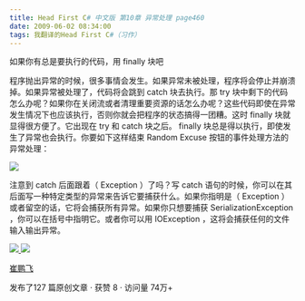 ```yaml
---
title: Head First C# 中文版 第10章 异常处理 page460
date: 2009-06-02 08:34:00
tags: 我翻译的Head First C#（习作）
---
```

如果你有总是要执行的代码，用  finally  块吧

  

程序抛出异常的时候，很多事情会发生。如果异常未被处理，程序将会停止并崩溃掉。如果异常被处理了，代码将会跳到  catch  块去执行。那  try
块中剩下的代码怎么办呢？如果你在关闭流或者清理重要资源的话怎么办呢？这些代码即使在异常发生情况下也应该执行，否则你就会把程序的状态搞得一团糟。这时
finally  块就显得很方便了。它出现在  try  和  catch  块之后。  finally
块总是得以执行，即使发生了异常也会执行。你要如下这样结束  Random Excuse  按钮的事件处理方法的异常处理：

  

![](https://p-blog.csdn.net/images/p_blog_csdn_net/cuipengfei1/EntryImages/20090602/2009-06-02_08-20-41.jpg)

注意到  catch  后面跟着（  Exception  ）了吗？写  catch
语句的时候，你可以在其后面写一种特定类型的异常来告诉它要捕获什么。如果你指明是（  Exception
）或者留空的话，它将会捕获所有异常。如果你只想要捕获  SerializationException  ，你可以在括号中指明它。或者你可以用
IOException  ，这将会捕获任何的文件输入输出异常。

  



[ ![](https://profile.csdnimg.cn/5/2/5/3_cuipengfei1)
![](https://g.csdnimg.cn/static/user-reg-year/1x/11.png)
](https://blog.csdn.net/cuipengfei1)

[ 崔鹏飞 ](https://blog.csdn.net/cuipengfei1)

发布了127 篇原创文章  ·  获赞 8  ·  访问量 74万+

